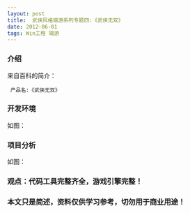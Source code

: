 ```yaml
---
layout: post
title:  武侠风格端游系列专题四:《武侠无双》
date: 2012-06-01
tags: Win工程 端游
---
```



### 介绍


来自百科的简介：

	 产品名:《武侠无双》




### 开发环境

如图：

### 项目分析

如图：



### 观点：代码工具完整齐全，游戏引擎完整！


### 本文只是简述，资料仅供学习参考，切勿用于商业用途！